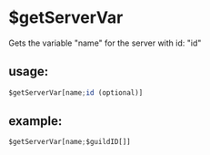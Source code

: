 # $getServerVar
Gets the variable "name" for the server with id: "id"


## usage:
```js
$getServerVar[name;id (optional)]
```
## example: 
```js
$getServerVar[name;$guildID[]]
```
